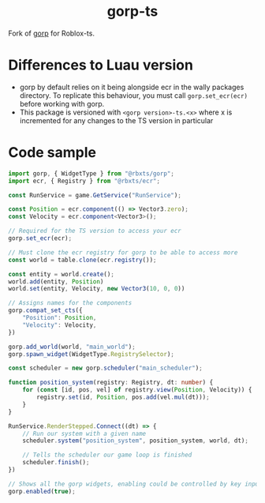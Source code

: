 <div align="center">
	<h1>gorp-ts</h1>
</div>

Fork of [gorp](https://github.com/Aloroid/gorp) for Roblox-ts.

# Differences to Luau version
- gorp by default relies on it being alongside ecr in the wally packages directory. To replicate this behaviour, you must call `gorp.set_ecr(ecr)` before working with gorp. 
- This package is versioned with `<gorp version>-ts.<x>` where x is incremented for any changes to the TS version in particular 

# Code sample

```ts
import gorp, { WidgetType } from "@rbxts/gorp";
import ecr, { Registry } from "@rbxts/ecr";

const RunService = game.GetService("RunService");

const Position = ecr.component(() => Vector3.zero);
const Velocity = ecr.component<Vector3>();

// Required for the TS version to access your ecr 
gorp.set_ecr(ecr);

// Must clone the ecr registry for gorp to be able to access more
const world = table.clone(ecr.registry());

const entity = world.create();
world.add(entity, Position)
world.set(entity, Velocity, new Vector3(10, 0, 0))

// Assigns names for the components
gorp.compat_set_cts({
	"Position": Position,
	"Velocity": Velocity,
})

gorp.add_world(world, "main_world");
gorp.spawn_widget(WidgetType.RegistrySelector);

const scheduler = new gorp.scheduler("main_scheduler");

function position_system(registry: Registry, dt: number) {
	for (const [id, pos, vel] of registry.view(Position, Velocity)) {
		registry.set(id, Position, pos.add(vel.mul(dt)));
	}
}

RunService.RenderStepped.Connect((dt) => {
	// Run our system with a given name
	scheduler.system("position_system", position_system, world, dt);

	// Tells the scheduler our game loop is finished
	scheduler.finish();
})

// Shows all the gorp widgets, enabling could be controlled by key input
gorp.enabled(true);
```